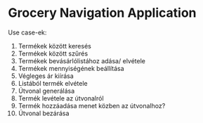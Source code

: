 # Grocery Navigation Application
Use case-ek:
1. Termékek között keresés
2. Termékek között szűrés
3. Termékek bevásárlólistához adása/ elvétele
4. Termékek mennyiségének beállítása
5. Végleges ár kiírása
6. Listából termék elvétele
7. Útvonal generálása
8. Termék levétele az útvonalról
9. Termék hozzáadása menet közben az útvonalhoz?
10.  Útvonal bezárása
